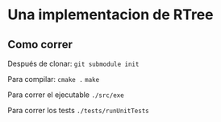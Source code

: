 # Una implementacion de RTree

## Como correr
Después de clonar:
  `git submodule init`
  
Para compilar:
`cmake .` `make`

Para correr el ejecutable
`./src/exe`

Para correr los tests
`./tests/runUnitTests`

